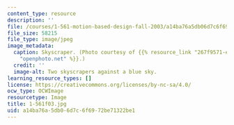 ```yaml
---
content_type: resource
description: ''
file: /courses/1-561-motion-based-design-fall-2003/a14ba76a5db06d7c6f6972be71322be1_1-561f03.jpg
file_size: 58215
file_type: image/jpeg
image_metadata:
  caption: Skyscraper. (Photo courtesy of {{% resource_link "267f9571-ec43-44a7-b6e8-cf1091bc0407"
    "openphoto.net" %}}.)
  credit: ''
  image-alt: Two skyscrapers against a blue sky.
learning_resource_types: []
license: https://creativecommons.org/licenses/by-nc-sa/4.0/
ocw_type: OCWImage
resourcetype: Image
title: 1-561f03.jpg
uid: a14ba76a-5db0-6d7c-6f69-72be71322be1
---
```

